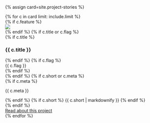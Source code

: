 {% assign card=site.project-stories %}
<div class="card-group {{ card.settings.class | default: 'grid-350' }}">
{% for c in card limit: include.limit %}
    <div class="card {{ c.class }}">
        {% if c.feature %}
        <div class="card-image"><img src="{{ c.feature}}"></div>
        {% endif %}
        {% if c.title or c.flag %}
        <div class="card-head">
            {% if c.title %}
            <h3>{{ c.title }}</h3>
            {% endif %}
            {% if c.flag %}
            <div class="card-flag">{{ c.flag }}</div>
            {% endif %}
        </div>
        {% endif %}
        {% if c.short or c.meta %}
        <div class="card-body">
            {% if c.meta %}
            <p class="meta">{{ c.meta }}</p>
            {% endif %}
            {% if c.short %}
            {{ c.short | markdownify }}
            {% endif %}
        </div>
        {% endif %}
        <div class="card-foot">
            <a href="{{ c.url }}" class="btn">Read about this project</a>
        </div>
    </div>
    {% endfor %}
</div>
